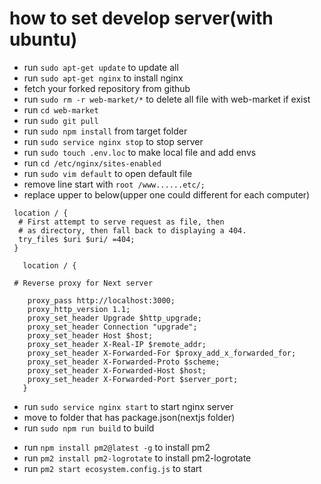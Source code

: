 # how to set develop server(with ubuntu)

* run `sudo apt-get update` to update all
* run `sudo apt-get nginx` to install nginx
* fetch your forked repository from github
* run `sudo rm -r web-market/*` to delete all file with web-market if exist
* run `cd web-market`
* run `sudo git pull`
* run `sudo npm install` from target folder
* run `sudo service nginx stop` to stop server
* run `sudo touch .env.loc` to make local file and add envs
* run `cd /etc/nginx/sites-enabled`
* run `sudo vim default` to open default file
* remove line start with `root /www......etc/;`
* replace upper to below(upper one could different for each computer)

```
 location / {
  # First attempt to serve request as file, then
  # as directory, then fall back to displaying a 404.
  try_files $uri $uri/ =404;
 }
```

```
   location / {

 # Reverse proxy for Next server

    proxy_pass http://localhost:3000;
    proxy_http_version 1.1;
    proxy_set_header Upgrade $http_upgrade;
    proxy_set_header Connection "upgrade";
    proxy_set_header Host $host;
    proxy_set_header X-Real-IP $remote_addr;
    proxy_set_header X-Forwarded-For $proxy_add_x_forwarded_for;
    proxy_set_header X-Forwarded-Proto $scheme;
    proxy_set_header X-Forwarded-Host $host;
    proxy_set_header X-Forwarded-Port $server_port;
   }
```

* run `sudo service nginx start` to start nginx server
* move to folder that has package.json(nextjs folder)
* run `sudo npm run build` to build
<!-- * run `sudo npm run start` to start -->
* run `npm install pm2@latest -g` to install pm2
* run `pm2 install pm2-logrotate` to install pm2-logrotate
* run `pm2 start ecosystem.config.js` to start
